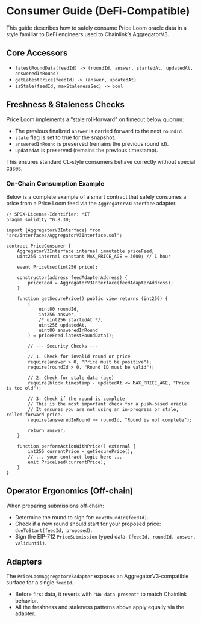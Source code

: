 # Consumer Guide (DeFi-Compatible)

This guide describes how to safely consume Price Loom oracle data in a style familiar to DeFi engineers used to Chainlink’s AggregatorV3.

## Core Accessors
- `latestRoundData(feedId) -> (roundId, answer, startedAt, updatedAt, answeredInRound)`
- `getLatestPrice(feedId) -> (answer, updatedAt)`
- `isStale(feedId, maxStalenessSec) -> bool`

## Freshness & Staleness Checks
Price Loom implements a “stale roll‑forward” on timeout below quorum:
- The previous finalized `answer` is carried forward to the next `roundId`.
- `stale` flag is set to true for the snapshot.
- `answeredInRound` is preserved (remains the previous round id).
- `updatedAt` is preserved (remains the previous timestamp).

This ensures standard CL‑style consumers behave correctly without special cases.

### On-Chain Consumption Example

Below is a complete example of a smart contract that safely consumes a price from a Price Loom feed via the `AggregatorV3Interface` adapter.

```solidity
// SPDX-License-Identifier: MIT
pragma solidity ^0.8.30;

import {AggregatorV3Interface} from "src/interfaces/AggregatorV3Interface.sol";

contract PriceConsumer {
    AggregatorV3Interface internal immutable priceFeed;
    uint256 internal constant MAX_PRICE_AGE = 3600; // 1 hour

    event PriceUsed(int256 price);

    constructor(address feedAdapterAddress) {
        priceFeed = AggregatorV3Interface(feedAdapterAddress);
    }

    function getSecurePrice() public view returns (int256) {
        (
            uint80 roundId,
            int256 answer,
            /* uint256 startedAt */,
            uint256 updatedAt,
            uint80 answeredInRound
        ) = priceFeed.latestRoundData();

        // --- Security Checks ---

        // 1. Check for invalid round or price
        require(answer > 0, "Price must be positive");
        require(roundId > 0, "Round ID must be valid");

        // 2. Check for stale data (age)
        require(block.timestamp - updatedAt <= MAX_PRICE_AGE, "Price is too old");

        // 3. Check if the round is complete
        // This is the most important check for a push-based oracle.
        // It ensures you are not using an in-progress or stale, rolled-forward price.
        require(answeredInRound >= roundId, "Round is not complete");

        return answer;
    }

    function performActionWithPrice() external {
        int256 currentPrice = getSecurePrice();
        // ... your contract logic here ...
        emit PriceUsed(currentPrice);
    }
}
```

## Operator Ergonomics (Off‑chain)
When preparing submissions off‑chain:
- Determine the round to sign for: `nextRoundId(feedId)`.
- Check if a new round should start for your proposed price: `dueToStart(feedId, proposed)`.
- Sign the EIP‑712 `PriceSubmission` typed data: `(feedId, roundId, answer, validUntil)`.

## Adapters
The `PriceLoomAggregatorV3Adapter` exposes an AggregatorV3‑compatible surface for a single `feedId`.
- Before first data, it reverts with `"No data present"` to match Chainlink behavior.
- All the freshness and staleness patterns above apply equally via the adapter.

